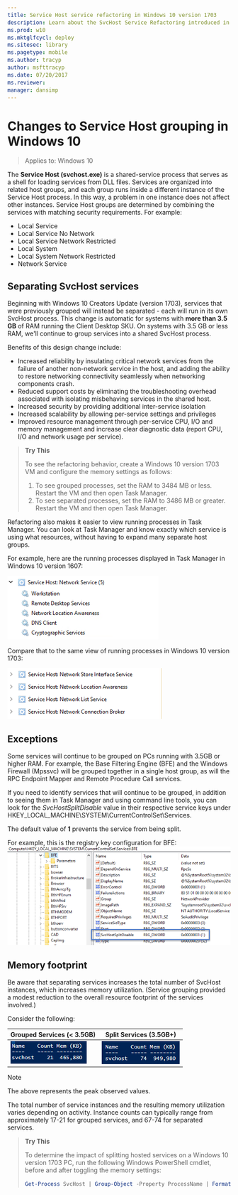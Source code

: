 ```yaml
---
title: Service Host service refactoring in Windows 10 version 1703
description: Learn about the SvcHost Service Refactoring introduced in Windows 10 version 1703.
ms.prod: w10
ms.mktglfcycl: deploy
ms.sitesec: library
ms.pagetype: mobile
ms.author: tracyp
author: msfttracyp
ms.date: 07/20/2017
ms.reviewer: 
manager: dansimp
---
```


# Changes to Service Host grouping in Windows 10

> Applies to: Windows 10

The **Service Host (svchost.exe)** is a shared-service process that serves as a shell for loading services from DLL files. Services are organized into related host groups, and each group runs inside a different instance of the Service Host process. In this way, a problem in one instance does not affect other instances. Service Host groups are determined by combining the services with matching security requirements. For example:

* Local Service
* Local Service No Network
* Local Service Network Restricted
* Local System
* Local System Network Restricted 
* Network Service

## Separating SvcHost services

Beginning with Windows 10 Creators Update (version 1703), services that were previously grouped will instead be separated - each will run in its own SvcHost process. This change is automatic for systems with **more than 3.5 GB** of RAM running the Client Desktop SKU. On systems with 3.5 GB or less RAM, we'll continue to group services into a shared SvcHost process. 

Benefits of this design change include:

* Increased reliability by insulating critical network services from the failure of another non-network service in the host, and adding the ability to restore networking connectivity seamlessly when networking components crash.
* Reduced support costs by eliminating the troubleshooting overhead associated with isolating misbehaving services in the shared host.
* Increased security by providing additional inter-service isolation 
* Increased scalability by allowing per-service settings and privileges 
* Improved resource management through per-service CPU, I/O and memory management and increase clear diagnostic data (report CPU, I/O and network usage per service).

>**Try This**
>
> To see the refactoring behavior, create a Windows 10 version 1703 VM and configure the memory settings as follows:
> 1.	To see grouped processes, set the RAM to 3484 MB or less. Restart the VM and then open Task Manager.
> 2.	To see separated processes, set the RAM to 3486 MB or greater. Restart the VM and then open Task Manager.


Refactoring also makes it easier to view running processes in Task Manager. You can look at Task Manager and know exactly which service is using what resources, without having to expand many separate host groups.

For example, here are the running processes displayed in Task Manager in Windows 10 version 1607:

![Running processes in Task Manager, version 1607](media/svchost-grouped-processes.png) 
  
Compare that to the same view of running processes in Windows 10 version 1703:

![Running processes in Task Manager, version 1703](media/svchost-separated-processes.png)
  
 


## Exceptions
Some services will continue to be grouped on PCs running with 3.5GB or higher RAM. For example, the Base Filtering Engine (BFE) and the Windows Firewall (Mpssvc) will be grouped together in a single host group, as will the RPC Endpoint Mapper and Remote Procedure Call services.

If you need to identify services that will continue to be grouped, in addition to seeing them in Task Manager and using command line tools, you can look for the *SvcHostSplitDisable* value in their respective service keys under 
HKEY_LOCAL_MACHINE\SYSTEM\CurrentControlSet\Services.

The default value of **1** prevents the service from being split.

For example, this is the registry key configuration for BFE:
![Example of a service that cannot be separated](media/svchost-separation-disabled.png)

## Memory footprint

Be aware that separating services increases the total number of SvcHost instances, which increases memory utilization. (Service grouping provided a modest reduction to the overall resource footprint of the services involved.) 

Consider the following:


|Grouped Services (< 3.5GB) | Split Services (3.5GB+)
|--------------------------------------- | ------------------------------------------ | 
|![Memory utilization for grouped services](media/svchost-grouped-utilization.png)   |![Memory utilization for separated services](media/svchost-separated-utilization.png)       |

> [!NOTE]
> The above represents the peak observed values.

The total number of service instances and the resulting memory utilization varies depending on activity. Instance counts can typically range from approximately 17-21 for grouped services, and 67-74 for separated services. 

> **Try This**
>
>To determine the impact of splitting hosted services on a Windows 10 version 1703 PC, run the following Windows PowerShell cmdlet, before and after toggling the memory settings:
>
> ```powershell
> Get-Process SvcHost | Group-Object -Property ProcessName | Format-Table Name, Count, @{n='Mem (KB)';e={'{0:N0}' -f (($_.Group|Measure-Object WorkingSet -Sum).Sum / 1KB)};a='right'} -AutoSize
>```
